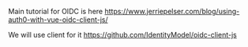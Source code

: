 Main tutorial for OIDC is here https://www.jerriepelser.com/blog/using-auth0-with-vue-oidc-client-js/

We will use client for it https://github.com/IdentityModel/oidc-client-js 